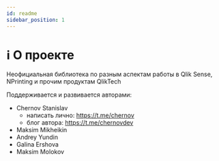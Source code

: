 ```yaml
---
id: readme
sidebar_position: 1
---
```


# ℹ️ О проекте

Неофициальная библиотека по разным аспектам работы в Qlik Sense, NPrinting и прочим продуктам QlikTech

Поддерживается и развивается авторами:
- Chernov Stanislav
  - написать лично: https://t.me/chernov
  - блог автора: https://t.me/chernovdev
- Maksim Mikheikin
- Andrey Yundin
- Galina Ershova
- Maksim Molokov